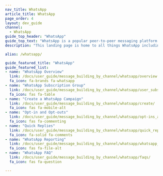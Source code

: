 ```yaml
---
nav_title: WhatsApp
article_title: WhatsApp
page_order: 4
layout: dev_guide
channel:
  - WhatsApp
guide_top_header: "WhatsApp"
guide_top_text: "WhatsApp is a popular peer-to-peer messaging platform used across the world offering conversation-based messaging for businesses. The WhatsApp messaging channel offers a direct way to reach users and customers on the WhatsApp platform. <br><br>**WhatsApp access is only available in select Braze packages. Reach out to your account manager or customer success manager to get started.**"
description: "This landing page is home to all things WhatsApp including how to create a WhatsApp campaign, opt-ins and ops-outs, quick replies, reporting, and more."

alias: /whatsapp/

guide_featured_title: "WhatsApp"
guide_featured_list:
- name: "WhatsApp Overview"
  link: /docs/user_guide/message_building_by_channel/whatsapp/overview
  fa_icon: fa-brands fa-whatsapp
- name: "WhatsApp Subscription Group"
  link: /docs/user_guide/message_building_by_channel/whatsapp/user_subscription/
  fa_icon: fas fa-table
- name: "Create a WhatsApp Campaign"
  link: /docs/user_guide/message_building_by_channel/whatsapp/create/
  fa_icon: fas fa-mobile-alt
- name: "Opt-in and Opt-outs"
  link: /docs/user_guide/message_building_by_channel/whatsapp/opt-ins_and_opt-outs/
  fa_icon: fas fa-commenting
- name: "Quick Replies"
  link: /docs/user_guide/message_building_by_channel/whatsapp/quick_replies/
  fa_icon: fa-solid fa-comments
- name: "WhatsApp Reporting"
  link: /docs/user_guide/message_building_by_channel/whatsapp/whatsapp_campaign_analytics/
  fa_icon: fas fa-file-alt
- name: "WhatsApp FAQ"
  link: /docs/user_guide/message_building_by_channel/whatsapp/faqs/
  fa_icon: fas fa-question

---
```

<br><br>
